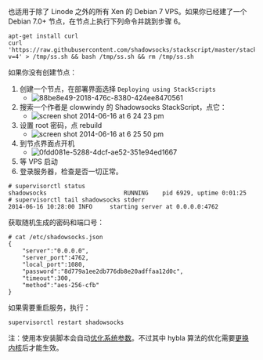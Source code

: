 也适用于除了 Linode 之外的所有 Xen 的 Debian 7 VPS。如果你已经建了一个 Debian 7.0+ 节点，在节点上执行下列命令并跳到步骤 6。
```
apt-get install curl
curl 'https://raw.githubusercontent.com/shadowsocks/stackscript/master/stackscript.sh?v=4' > /tmp/ss.sh && bash /tmp/ss.sh && rm /tmp/ss.sh
```

如果你没有创建节点：

1. 创建一个节点，在部署界面选择 `Deploying using StackScripts`
    * ![88be8e49-2018-476c-8380-424ee8470561](https://cloud.githubusercontent.com/assets/1073082/3285904/fa5fc7b8-f540-11e3-948e-95a30d2d320b.png)
2. 搜索一个作者是 clowwindy 的 Shadowsocks StackScript，点它：
    * ![screen shot 2014-06-16 at 6 24 23 pm](https://cloud.githubusercontent.com/assets/1073082/3285908/0037b6be-f541-11e3-8881-000a8dc38f7c.png)
3. 设置 root 密码，点 rebuild
    * ![screen shot 2014-06-16 at 6 25 50 pm](https://cloud.githubusercontent.com/assets/1073082/3285916/0a27667e-f541-11e3-8408-4691c421e550.png)
4. 到节点界面点开机
    * ![0fdd081e-5288-4dcf-ae52-351e94ed1667](https://cloud.githubusercontent.com/assets/1073082/3285906/fda3820c-f540-11e3-8b1a-73f6cfbfd67f.png)
5. 等 VPS 启动
6. 登录服务器，检查是否一切正常。

```
# supervisorctl status
shadowsocks                      RUNNING    pid 6929, uptime 0:01:25
# supervisorctl tail shadowsocks stderr
2014-06-16 10:28:00 INFO     starting server at 0.0.0.0:4762
```

获取随机生成的密码和端口号：
```
# cat /etc/shadowsocks.json 
{
    "server":"0.0.0.0",
    "server_port":4762,
    "local_port":1080,
    "password":"8d779a1ee2db776db8e20adffaa12d0c",
    "timeout":300,
    "method":"aes-256-cfb"
}
```

如果需要重启服务，执行：

    supervisorctl restart shadowsocks

注：使用本安装脚本会自动[优化系统参数](https://github.com/clowwindy/shadowsocks/wiki/Optimizing-Shadowsocks)。不过其中 hybla 算法的优化需要[更换内核](https://library.linode.com/custom-instances/pv-grub-howto#sph_debian-7-wheezy)后才能生效。
